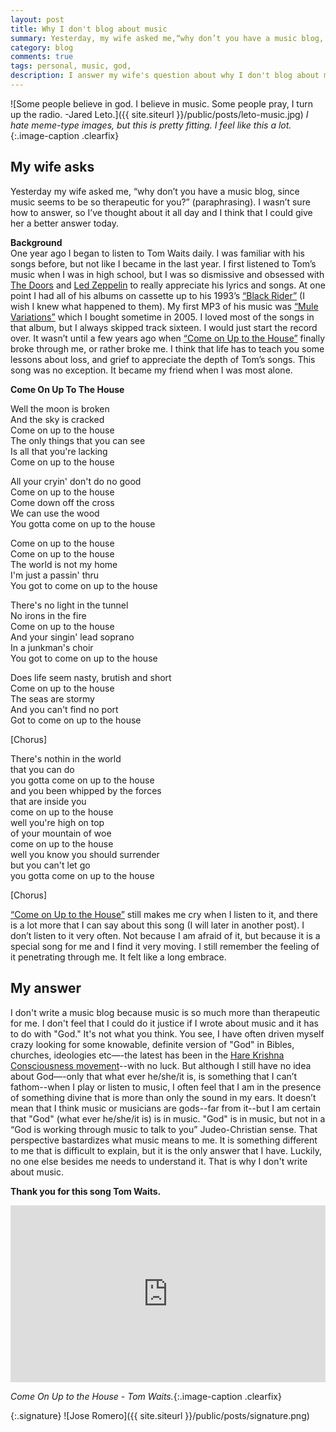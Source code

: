 ```yaml
---
layout: post
title: Why I don't blog about music
summary: Yesterday, my wife asked me,“why don’t you have a music blog, since music seems to be so therapeutic for you?”
category: blog
comments: true
tags: personal, music, god,
description: I answer my wife's question about why I don't blog about music.
---
```


![Some people believe in god. I believe in music. Some people pray, I turn up the radio. -Jared Leto.]({{ site.siteurl }}/public/posts/leto-music.jpg)
*I hate meme-type images, but this is pretty fitting. I feel like this a lot.*{:.image-caption .clearfix}

## My wife asks
Yesterday my wife asked me, “why don’t you have a music blog, since music seems to be so therapeutic for you?” (paraphrasing). I wasn’t sure how to answer, so I’ve thought about it all day and I think that I could give her a better answer today.

**Background**  
One year ago I began to listen to Tom Waits daily. I was familiar with his songs before, but not like I became in the last year. I first listened to Tom’s music when I was in high school, but I was so dismissive and obsessed with [The Doors](https://youtu.be/AYCB80WcaSI) and [Led Zeppelin](https://youtu.be/RlNhD0oS5pk) to really appreciate his lyrics and songs. At one point I had all of his albums on cassette up to his 1993’s [“Black Rider”](https://youtu.be/epxgkNouwrU) (I wish I knew what happened to them).  My first MP3 of his music was [“Mule Variations”](https://youtu.be/c_OkcVLBB9A) which I bought sometime in 2005. I loved most of the songs in that album, but I always skipped track sixteen. I would just start the record over. It wasn’t until a few years ago when [“Come on Up to the House”](https://youtu.be/c_OkcVLBB9A?t=1h6m10s) finally broke through me, or rather broke me. I think that life has to teach you some lessons about loss, and grief to appreciate the depth of Tom’s songs. This song was no exception. It became my friend when I was most alone.

**Come On Up To The House**

Well the moon is broken  
And the sky is cracked  
Come on up to the house  
The only things that you can see  
Is all that you're lacking  
Come on up to the house  

All your cryin' don't do no good  
Come on up to the house  
Come down off the cross  
We can use the wood  
You gotta come on up to the house  

Come on up to the house  
Come on up to the house  
The world is not my home  
I'm just a passin' thru  
You got to come on up to the house  

There's no light in the tunnel  
No irons in the fire  
Come on up to the house  
And your singin' lead soprano  
In a junkman's choir  
You got to come on up to the house  

Does life seem nasty, brutish and short  
Come on up to the house  
The seas are stormy  
And you can't find no port  
Got to come on up to the house  

[Chorus]

There's nothin in the world  
that you can do  
you gotta come on up to the house  
and you been whipped by the forces  
that are inside you  
come on up to the house  
well you're high on top  
of your mountain of woe  
come on up to the house  
well you know you should surrender  
but you can't let go  
you gotta come on up to the house  

[Chorus]

[“Come on Up to the House”](https://youtu.be/c_OkcVLBB9A?t=1h6m10s) still makes me cry when I listen to it, and there is a lot more that I can say about this song (I will later in another post). I don’t listen to it very often. Not because I am afraid of it, but because it is a special song for me and I find it very moving. I still remember the feeling of it penetrating through me. It felt like a long embrace.

## My answer
I don't write a music blog because music is so much more than therapeutic for me. I don't feel that I could do it justice if I wrote about music and it has to do with "God." It's not what you think. You see, I have often driven myself crazy looking for some knowable, definite version of "God" in Bibles, churches, ideologies etc—-the latest has been in the [Hare Krishna Consciousness movement](https://en.wikipedia.org/wiki/International_Society_for_Krishna_Consciousness)--with no luck. But although I still have no idea about God—-only that what ever he/she/it is, is something that I can’t fathom--when I play or listen to music, I often feel that I am in the presence of something divine that is more than only the sound in my ears. It doesn’t mean that I think music or musicians are gods--far from it--but I am certain that "God" (what ever he/she/it is) is in music. "God" is in music, but not in a “God is working through music to talk to you” Judeo-Christian sense. That perspective bastardizes what music means to me. It is something different to me that is difficult to explain, but it is the only answer that I have. Luckily, no one else besides me needs to understand it. That is why I don't write about music.

**Thank you for this song Tom Waits.**
 <style>.embed-container { position: relative; padding-bottom: 56.25%; height: 0; overflow: hidden; max-width: 100%; } .embed-container iframe, .embed-container object, .embed-container embed { position: absolute; top: 0; left: 0; width: 100%; height: 100%; }</style>
<div class='embed-container'><iframe src='https://www.youtube.com/embed/hUE-ic_Q0g4?rel=0&amp;showinfo=0' frameborder='0' allowfullscreen></iframe></div>

*Come On Up to the House - Tom Waits.*{:.image-caption .clearfix}

{:.signature}
![Jose Romero]({{ site.siteurl }}/public/posts/signature.png)
